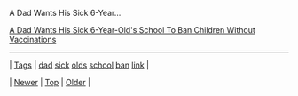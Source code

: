 <!--
title: A Dad Wants His Sick 6-Year-Old&apos;s School To Ban Children Without Vaccinations
date: 2020-06-28T15:27:00.064Z
tags: dad, sick, olds, school, ban, link
-->


A Dad Wants His Sick 6-Year...

[A Dad Wants His Sick 6-Year-Old's School To Ban Children Without Vaccinations](http://www.buzzfeed.com/rachelzarrell/a-dad-is-trying-to-get-his-sons-school-to-ban-unvaccinated-c)

<!--BOTTOM-POST-NAVIGATION-->
---

| [Tags](tags.md) | [dad](tag-dad.md) [sick](tag-sick.md) [olds](tag-olds.md) [school](tag-school.md) [ban](tag-ban.md) [link](tag-link.md) |

| [Newer](109769000719.md) | [Top](index.md) | [Older](109822187439.md) |